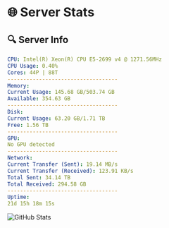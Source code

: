 # 🌐 Server Stats
## 🔍 Server Info
```yaml
CPU: Intel(R) Xeon(R) CPU E5-2699 v4 @ 1271.56MHz
CPU Usage: 0.40%
Cores: 44P | 88T
-----------------------------------
Memory:
Current Usage: 145.68 GB/503.74 GB
Available: 354.63 GB
-----------------------------------
Disk:
Current Usage: 63.20 GB/1.71 TB
Free: 1.56 TB
-----------------------------------
GPU:
No GPU detected
-----------------------------------
Network:
Current Transfer (Sent): 19.14 MB/s
Current Transfer (Received): 123.91 KB/s
Total Sent: 34.14 TB
Total Received: 294.58 GB
-----------------------------------
Uptime:
21d 15h 18m 15s
```
![GitHub Stats](https://img.shields.io/badge/Updated-2025-03-29_12:41:04-blue)